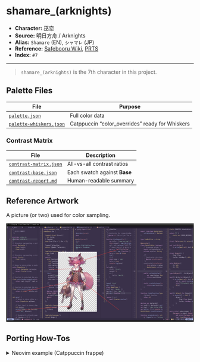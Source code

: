 # shamare_(arknights)

- **Character:** 巫恋
- **Source:** 明日方舟 / Arknights
- **Alias:** `Shamare` (EN), `シャマレ` (JP)
- **Reference:** [Safebooru Wiki](<https://safebooru.donmai.us/wiki_pages/shamare_(arknights)>), [PRTS](https://prts.wiki/w/%E5%B7%AB%E6%81%8B)
- **Index:** `#7`

---

> `shamare_(arknights)` is the 7th character in this project.

## Palette Files

| File                                                            | Purpose                                         |
| --------------------------------------------------------------- | ----------------------------------------------- |
| [`palette.json`](./palette.json)                                | Full color data                                 |
| [`palette-whiskers.json`](./palette-whiskers.json) | Catppuccin “color_overrides” ready for Whiskers |

### Contrast Matrix

| File                                                         | Description                  |
| ------------------------------------------------------------ | ---------------------------- |
| [`contrast-matrix.json`](./contrast/contrast-matrix.json) | All-vs-all contrast ratios   |
| [`contrast-base.json`](./contrast/contrast-base.json)     | Each swatch against **Base** |
| [`contrast-report.md`](./contrast/contrast-report.md)     | Human-readable summary       |

## Reference Artwork
 
A picture (or two) used for color sampling.
 
![sample](./assets/sample.png)

## Porting How-Tos
 
<details>
<summary>Neovim example (Catppuccin frappe)</summary>

```lua
require("catppuccin").setup {
    color_overrides = {
        frappe = {
        rosewater= "#F2CED5",
        flamingo = "#EFB9C3",
        pink     = "#E8A2C0",
        mauve    = "#DDA6E3",
        red      = "#E591A2",
        maroon   = "#B97C88",
        peach    = "#E8B49A",
        yellow   = "#F0D591",
        green    = "#A9D8B8",
        teal     = "#9ACECF",
        sky      = "#B3CBF2",
        sapphire = "#8793C2",
        blue     = "#A6B3E3",
        lavender = "#B8A9C3",
        text     = "#E2DCEC",
        subtext0 = "#BCB3C9",
        subtext1 = "#CFC5DD",
        base     = "#3A314A",
        mantle   = "#322B41",
        crust    = "#2A2436",
        surface0 = "#4A435A",
        surface1 = "#5B536C",
        surface2 = "#6C647D",
        overlay0 = "#817896",
        overlay1 = "#9288A8",
        overlay2 = "#A89FBD",
        },
    }
}
```

</details>
